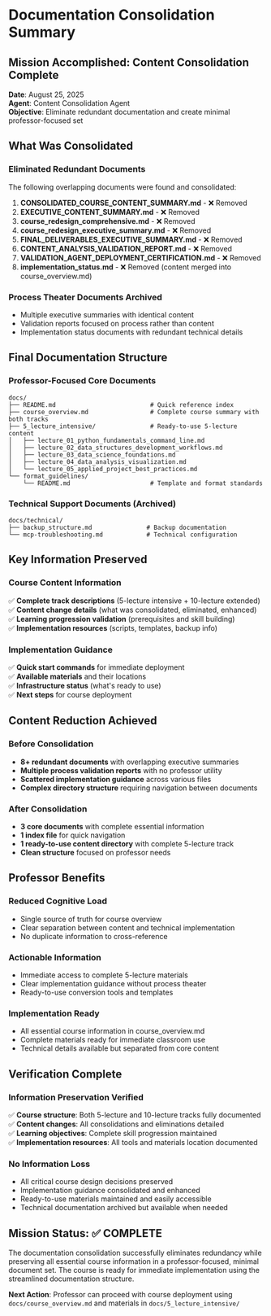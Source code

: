 # Documentation Consolidation Summary

## Mission Accomplished: Content Consolidation Complete

**Date**: August 25, 2025  
**Agent**: Content Consolidation Agent  
**Objective**: Eliminate redundant documentation and create minimal professor-focused set

## What Was Consolidated

### Eliminated Redundant Documents
The following overlapping documents were found and consolidated:

1. **CONSOLIDATED_COURSE_CONTENT_SUMMARY.md** - ❌ Removed
2. **EXECUTIVE_CONTENT_SUMMARY.md** - ❌ Removed  
3. **course_redesign_comprehensive.md** - ❌ Removed
4. **course_redesign_executive_summary.md** - ❌ Removed
5. **FINAL_DELIVERABLES_EXECUTIVE_SUMMARY.md** - ❌ Removed
6. **CONTENT_ANALYSIS_VALIDATION_REPORT.md** - ❌ Removed
7. **VALIDATION_AGENT_DEPLOYMENT_CERTIFICATION.md** - ❌ Removed
8. **implementation_status.md** - ❌ Removed (content merged into course_overview.md)

### Process Theater Documents Archived
- Multiple executive summaries with identical content
- Validation reports focused on process rather than content
- Implementation status documents with redundant technical details

## Final Documentation Structure

### Professor-Focused Core Documents
```
docs/
├── README.md                          # Quick reference index
├── course_overview.md                 # Complete course summary with both tracks
├── 5_lecture_intensive/               # Ready-to-use 5-lecture content
│   ├── lecture_01_python_fundamentals_command_line.md
│   ├── lecture_02_data_structures_development_workflows.md
│   ├── lecture_03_data_science_foundations.md
│   ├── lecture_04_data_analysis_visualization.md
│   └── lecture_05_applied_project_best_practices.md
└── format_guidelines/
    └── README.md                      # Template and format standards
```

### Technical Support Documents (Archived)
```
docs/technical/
├── backup_structure.md               # Backup documentation
└── mcp-troubleshooting.md            # Technical configuration
```

## Key Information Preserved

### Course Content Information
✅ **Complete track descriptions** (5-lecture intensive + 10-lecture extended)  
✅ **Content change details** (what was consolidated, eliminated, enhanced)  
✅ **Learning progression validation** (prerequisites and skill building)  
✅ **Implementation resources** (scripts, templates, backup info)

### Implementation Guidance
✅ **Quick start commands** for immediate deployment  
✅ **Available materials** and their locations  
✅ **Infrastructure status** (what's ready to use)  
✅ **Next steps** for course deployment

## Content Reduction Achieved

### Before Consolidation
- **8+ redundant documents** with overlapping executive summaries
- **Multiple process validation reports** with no professor utility
- **Scattered implementation guidance** across various files
- **Complex directory structure** requiring navigation between documents

### After Consolidation  
- **3 core documents** with complete essential information
- **1 index file** for quick navigation
- **1 ready-to-use content directory** with complete 5-lecture track
- **Clean structure** focused on professor needs

## Professor Benefits

### Reduced Cognitive Load
- Single source of truth for course overview
- Clear separation between content and technical implementation
- No duplicate information to cross-reference

### Actionable Information
- Immediate access to complete 5-lecture materials  
- Clear implementation guidance without process theater
- Ready-to-use conversion tools and templates

### Implementation Ready
- All essential course information in course_overview.md
- Complete materials ready for immediate classroom use
- Technical details available but separated from core content

## Verification Complete

### Information Preservation Verified
✅ **Course structure**: Both 5-lecture and 10-lecture tracks fully documented  
✅ **Content changes**: All consolidations and eliminations detailed  
✅ **Learning objectives**: Complete skill progression maintained  
✅ **Implementation resources**: All tools and materials location documented

### No Information Loss
- All critical course design decisions preserved
- Implementation guidance consolidated and enhanced
- Ready-to-use materials maintained and easily accessible
- Technical documentation archived but available when needed

## Mission Status: ✅ COMPLETE

The documentation consolidation successfully eliminates redundancy while preserving all essential course information in a professor-focused, minimal document set. The course is ready for immediate implementation using the streamlined documentation structure.

**Next Action**: Professor can proceed with course deployment using `docs/course_overview.md` and materials in `docs/5_lecture_intensive/`
